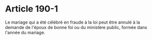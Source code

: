 # Article 190-1

Le mariage qui a été célébré en fraude à la loi peut être annulé à la demande de l'époux de bonne foi ou du ministère public, formée dans l'année du mariage.